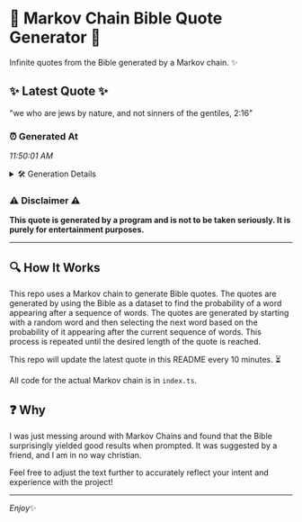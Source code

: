 # 📖 Markov Chain Bible Quote Generator 📖

Infinite quotes from the Bible generated by a Markov chain. ✨

## ✨ Latest Quote ✨
"we who are jews by nature, and not sinners of the gentiles, 2:16"

### ⏰ Generated At
*11:50:01 AM*

<details>
    <summary>🛠️ Generation Details</summary>
    <p>
        <strong>🌱 Seed:</strong> we<br>
        <strong>🔄 Iterations:</strong> 12<br>
        <strong>📜 Context History:</strong><br>[ we ]: who<br>[ we, who ]: are<br>[ we, who, are ]: jews<br>[ we, who, are, jews ]: by<br>[ we, who, are, jews, by ]: nature,<br>[ we, who, are, jews, by, nature, ]: and<br>[ who, are, jews, by, nature,, and ]: not<br>[ are, jews, by, nature,, and, not ]: sinners<br>[ jews, by, nature,, and, not, sinners ]: of<br>[ by, nature,, and, not, sinners, of ]: the<br>[ nature,, and, not, sinners, of, the ]: gentiles,<br>[ and, not, sinners, of, the, gentiles, ]: 2:16<br>
    </p>
</details>

### ⚠️ Disclaimer ⚠️
**This quote is generated by a program and is not to be taken seriously. It is purely for entertainment purposes.**

---

## 🔍 How It Works

This repo uses a Markov chain to generate Bible quotes. The quotes are generated by using the Bible as a dataset to find the probability of a word appearing after a sequence of words. The quotes are generated by starting with a random word and then selecting the next word based on the probability of it appearing after the current sequence of words. This process is repeated until the desired length of the quote is reached.

This repo will update the latest quote in this README every 10 minutes. ⏳

All code for the actual Markov chain is in `index.ts`.

## ❓ Why

I was just messing around with Markov Chains and found that the Bible surprisingly yielded good results when prompted. 
It was suggested by a friend, and I am in no way christian.

Feel free to adjust the text further to accurately reflect your intent and experience with the project!

---

*Enjoy*✨

